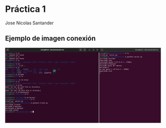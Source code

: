 # Práctica 1
Jose Nicolas Santander

## Ejemplo de imagen conexión 
![Link](https://github.com/nisos25/UC-Practicas-SWoT/blob/3cc49c252f01d521308071deb5f3ddeb5fb75e65/Informes/Practica1/imgs/5.png)
